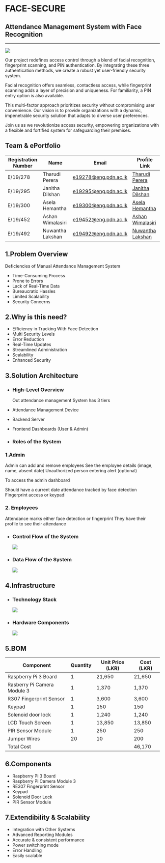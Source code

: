 # FACE-SECURE

## Attendance Management System with Face Recognition

---

![](docs/images/facerecog.png)

Our project redefines access control through a blend of facial recognition, fingerprint scanning, and PIN authentication. By integrating these three authentication methods, we create a robust yet user-friendly security system.

Facial recognition offers seamless, contactless access, while fingerprint scanning adds a layer of precision and uniqueness. For familiarity, a PIN entry option is also available.

This multi-factor approach prioritizes security without compromising user convenience. Our vision is to provide organizations with a dynamic, impenetrable security solution that adapts to diverse user preferences.

Join us as we revolutionize access security, empowering organizations with a flexible and fortified system for safeguarding their premises.

## Team & ePortfolio

| Registration Number | Name             | Email                | Profile Link                                    |
| ------------------- | ---------------- | -------------------- | ----------------------------------------------- |
| E/19/278            | Tharudi Perera   | e19278@eng.pdn.ac.lk | [Tharudi Perera](https://www.thecn.com/TP993)   |
| E/19/295            | Janitha Dilshan  | e19295@eng.pdn.ac.lk | [Janitha Dilshan](https://www.thecn.com/JD1243) |
| E/19/300            | Asela Hemantha   | e19300@eng.pdn.ac.lk | [Asela Hemantha](https://www.thecn.com/LP990)   |
| E/19/452            | Ashan Wimalasiri | e19452@eng.pdn.ac.lk | [Ashan Wimalasiri](https://www.thecn.com/PW491) |
| E/19/492            | Nuwantha Lakshan | e19492@eng.pdn.ac.lk | [Nuwantha Lakshan](https://www.thecn.com/NL856) |

## 1.Problem Overview

Deficiencies of Manual Attendance Management System​

- Time-Consuming Process​
- Prone to Errors​
- Lack of Real-Time Data​
- Bureaucratic Hassles​
- Limited Scalability​
- Security Concerns​

## 2.Why is this need?

- Efficiency in Tracking With Face Detection​
- Multi Security Levels​
- Error Reduction​
- Real-Time Updates​
- Streamlined Administration​
- Scalability​
- Enhanced Security

## 3.Solution Architecture

- ### High-Level Overview

  Out attendance management System has 3 tiers

- Attendance Management Device
- Backend Server
- Frontend Dashboards (User & Admin)
- ### Roles of the System

### 1.Admin

Admin can add and remove employees
See the employee details (image, name, absent date)
Unauthorized person entering alert (optional)

To access the admin dashboard

Should have a current date attendance tracked by face detection
Fingerprint access or keypad

### 2. Employees

Attendance marks either face detection or fingerprint
They have their profile to see their attendance


- ### Control Flow of the System
  ![](docs/images/1.png)
- ### Data Flow of the System
  ![](docs/images/2.png)

## 4.Infrastructure

- ### Technology Stack

  ![](docs/images/4.png)

- ### Hardware Components
  ![](docs/images/3.png)

## 5.BOM

|    Component                |       Quantity​   |     Unit Price (LKR)​ | Cost (LKR)​                                      |
| ----------------------------| ---------------- | -------------------- | ----------------------------------------------- |
| Raspberry Pi​ 3 Board        |         1        |      21,650          |              21,650                             |
| Rasberry Pi Camera Module​ 3 |         1        |       1,370          |               1,370                             | 
| R307 Fingerprint Sensor​     |         1        |       3,600          |               3,600                             |
| Keypad​                      |         1        |         150          |                 150                             |
| Solenoid door lock          |         1        |       1,240          |               1,240                             |
| LCD Touch Screen            |         1        |      13,850          |              13,850                             |
| PIR Sensor Module           |         1        |         250          |                 250                             |
| Jumper Wires                |        20        |          10          |                 200                             |
|Total Cost                   |                  |                      |              46,170                             |

## 6.Components

- Raspberry Pi 3 Board​
- Raspberry Pi Camera Module 3​
- RE307 Fingerprint Sensor
- Keypad
- Solenoid Door Lock
- PIR Sensor Module 
  
## 7.Extendibility & Scalability

- Integration with Other Systems​
- Advanced Reporting Modules​
- Accurate & consistent performance
- Power switching mode
- Error Handling
- Easily scalable


